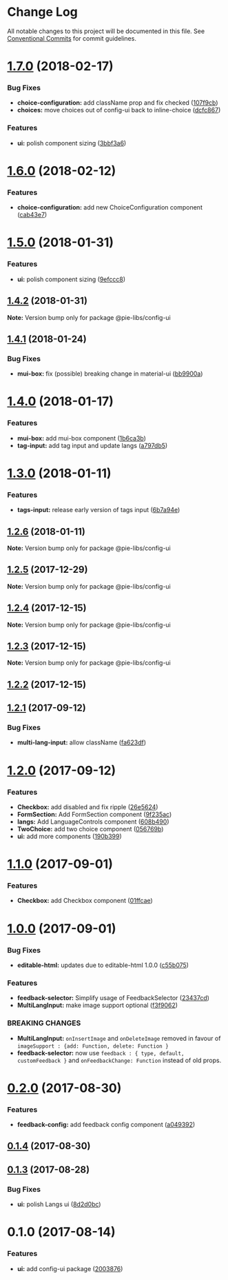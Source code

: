 # Change Log

All notable changes to this project will be documented in this file.
See [Conventional Commits](https://conventionalcommits.org) for commit guidelines.

<a name="1.7.0"></a>
# [1.7.0](https://github.com/pieelements/pie-elements/compare/@pie-libs/config-ui@1.6.0...@pie-libs/config-ui@1.7.0) (2018-02-17)


### Bug Fixes

* **choice-configuration:** add className prop and fix checked ([107f9cb](https://github.com/pieelements/pie-elements/commit/107f9cb))
* **choices:** move choices out of config-ui back to inline-choice ([dcfc867](https://github.com/pieelements/pie-elements/commit/dcfc867))


### Features

* **ui:** polish component sizing ([3bbf3a6](https://github.com/pieelements/pie-elements/commit/3bbf3a6))




<a name="1.6.0"></a>
# [1.6.0](https://github.com/pieelements/pie-elements/compare/@pie-libs/config-ui@1.5.0...@pie-libs/config-ui@1.6.0) (2018-02-12)


### Features

* **choice-configuration:** add new ChoiceConfiguration component ([cab43e7](https://github.com/pieelements/pie-elements/commit/cab43e7))




<a name="1.5.0"></a>
# [1.5.0](https://github.com/pieelements/pie-elements/compare/@pie-libs/config-ui@1.4.2...@pie-libs/config-ui@1.5.0) (2018-01-31)


### Features

* **ui:** polish component sizing ([9efccc8](https://github.com/pieelements/pie-elements/commit/9efccc8))




<a name="1.4.2"></a>
## [1.4.2](https://github.com/pieelements/pie-elements/compare/@pie-libs/config-ui@1.4.1...@pie-libs/config-ui@1.4.2) (2018-01-31)




**Note:** Version bump only for package @pie-libs/config-ui

<a name="1.4.1"></a>
## [1.4.1](https://github.com/pieelements/pie-elements/compare/@pie-libs/config-ui@1.4.0...@pie-libs/config-ui@1.4.1) (2018-01-24)


### Bug Fixes

* **mui-box:** fix (possible) breaking change in material-ui ([bb9900a](https://github.com/pieelements/pie-elements/commit/bb9900a))




<a name="1.4.0"></a>
# [1.4.0](https://github.com/pieelements/pie-elements/compare/@pie-libs/config-ui@1.3.0...@pie-libs/config-ui@1.4.0) (2018-01-17)


### Features

* **mui-box:** add mui-box component ([1b6ca3b](https://github.com/pieelements/pie-elements/commit/1b6ca3b))
* **tag-input:** add tag input and update langs ([a797db5](https://github.com/pieelements/pie-elements/commit/a797db5))




<a name="1.3.0"></a>
# [1.3.0](https://github.com/pieelements/pie-elements/compare/@pie-libs/config-ui@1.2.6...@pie-libs/config-ui@1.3.0) (2018-01-11)


### Features

* **tags-input:** release early version of tags input ([6b7a94e](https://github.com/pieelements/pie-elements/commit/6b7a94e))




<a name="1.2.6"></a>
## [1.2.6](https://github.com/pieelements/pie-elements/compare/@pie-libs/config-ui@1.2.5...@pie-libs/config-ui@1.2.6) (2018-01-11)




**Note:** Version bump only for package @pie-libs/config-ui

<a name="1.2.5"></a>
## [1.2.5](https://github.com/pieelements/pie-elements/compare/@pie-libs/config-ui@1.2.4...@pie-libs/config-ui@1.2.5) (2017-12-29)




**Note:** Version bump only for package @pie-libs/config-ui

<a name="1.2.4"></a>
## [1.2.4](https://github.com/pieelements/pie-elements/compare/@pie-libs/config-ui@1.2.3...@pie-libs/config-ui@1.2.4) (2017-12-15)




**Note:** Version bump only for package @pie-libs/config-ui

<a name="1.2.3"></a>
## [1.2.3](https://github.com/pieelements/pie-elements/compare/@pie-libs/config-ui@1.2.2...@pie-libs/config-ui@1.2.3) (2017-12-15)




**Note:** Version bump only for package @pie-libs/config-ui

<a name="1.2.2"></a>
## [1.2.2](https://github.com/pieelements/pie-elements/compare/@pie-libs/config-ui@1.2.1...@pie-libs/config-ui@1.2.2) (2017-12-15)




<a name="1.2.1"></a>
## [1.2.1](https://github.com/pieelements/pie-elements/compare/@pie-libs/config-ui@1.2.0...@pie-libs/config-ui@1.2.1) (2017-09-12)


### Bug Fixes

* **multi-lang-input:** allow className ([fa623df](https://github.com/pieelements/pie-elements/commit/fa623df))




<a name="1.2.0"></a>
# [1.2.0](https://github.com/pieelements/pie-elements/compare/@pie-libs/config-ui@1.1.0...@pie-libs/config-ui@1.2.0) (2017-09-12)


### Features

* **Checkbox:** add disabled and fix ripple ([26e5624](https://github.com/pieelements/pie-elements/commit/26e5624))
* **FormSection:** Add FormSection component ([9f235ac](https://github.com/pieelements/pie-elements/commit/9f235ac))
* **langs:** Add LanguageControls component ([608b490](https://github.com/pieelements/pie-elements/commit/608b490))
* **TwoChoice:** add two choice component ([056769b](https://github.com/pieelements/pie-elements/commit/056769b))
* **ui:** add more components ([190b399](https://github.com/pieelements/pie-elements/commit/190b399))




<a name="1.1.0"></a>
# [1.1.0](https://github.com/pieelements/pie-elements/compare/@pie-libs/config-ui@1.0.0...@pie-libs/config-ui@1.1.0) (2017-09-01)


### Features

* **Checkbox:** add Checkbox component ([01ffcae](https://github.com/pieelements/pie-elements/commit/01ffcae))




<a name="1.0.0"></a>
# [1.0.0](https://github.com/pieelements/pie-elements/compare/@pie-libs/config-ui@0.2.0...@pie-libs/config-ui@1.0.0) (2017-09-01)


### Bug Fixes

* **editable-html:** updates due to editable-html 1.0.0 ([c55b075](https://github.com/pieelements/pie-elements/commit/c55b075))


### Features

* **feedback-selector:** Simplify usage of FeedbackSelector ([23437cd](https://github.com/pieelements/pie-elements/commit/23437cd))
* **MultiLangInput:** make image support optional ([f3f9062](https://github.com/pieelements/pie-elements/commit/f3f9062))


### BREAKING CHANGES

* **MultiLangInput:** `onInsertImage` and `onDeleteImage` removed in favour of `imageSupport : {add: Function, delete: Function }`
* **feedback-selector:** now use `feedback : { type, default, customFeedback }` and `onFeedbackChange: Function` instead of old props.




<a name="0.2.0"></a>
# [0.2.0](https://github.com/pieelements/pie-elements/compare/@pie-libs/config-ui@0.1.4...@pie-libs/config-ui@0.2.0) (2017-08-30)


### Features

* **feedback-config:** add feedback config component ([a049392](https://github.com/pieelements/pie-elements/commit/a049392))




<a name="0.1.4"></a>
## [0.1.4](https://github.com/pieelements/pie-elements/compare/@pie-libs/config-ui@0.1.3...@pie-libs/config-ui@0.1.4) (2017-08-30)




<a name="0.1.3"></a>
## [0.1.3](https://github.com/pieelements/pie-elements/compare/@pie-libs/config-ui@0.1.0...@pie-libs/config-ui@0.1.3) (2017-08-28)


### Bug Fixes

* **ui:** polish Langs ui ([8d2d0bc](https://github.com/pieelements/pie-elements/commit/8d2d0bc))




<a name="0.1.0"></a>
# 0.1.0 (2017-08-14)


### Features

* **ui:** add config-ui package ([2003876](https://github.com/pieelements/pie-elements/commit/2003876))
